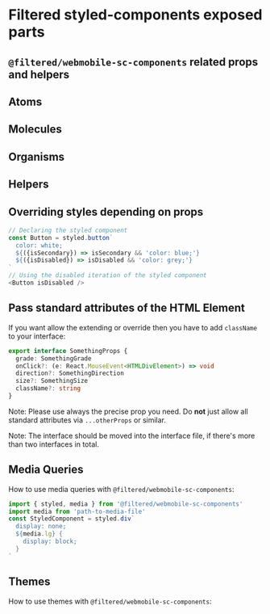 # Filtered styled-components exposed parts

## `@filtered/webmobile-sc-components` related props and helpers

## Atoms

## Molecules

## Organisms

## Helpers

## Overriding styles depending on props

```js
// Declaring the styled component
const Button = styled.button`
  color: white;
  ${({isSecondary}) => isSecondary && 'color: blue;'}
  ${({isDisabled}) => isDisabled && 'color: grey;'}
`
// Using the disabled iteration of the styled component
<Button isDisabled />
```

## Pass standard attributes of the HTML Element

If you want allow the extending or override then you have to add `className` to your interface:

```ts
export interface SomethingProps {
  grade: SomethingGrade
  onClick?: (e: React.MouseEvent<HTMLDivElement>) => void
  direction?: SomethingDirection
  size?: SomethingSize
  className?: string
}
```

Note: Please use always the precise prop you need. Do **not** just allow all standard attributes via `...otherProps` or similar.

Note: The interface should be moved into the interface file, if there's more than two interfaces in total.

## Media Queries

How to use media queries with `@filtered/webmobile-sc-components`:

```js
import { styled, media } from '@filtered/webmobile-sc-components'
import media from 'path-to-media-file'
const StyledComponent = styled.div`
  display: none;
  ${media.lg} {
    display: block;
  }
`
```

## Themes

How to use themes with `@filtered/webmobile-sc-components`:
